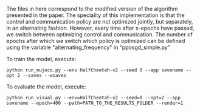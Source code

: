 The files in here correspond to the modified version of the algorithm presented in the paper. The speciality of this implementation is that the control and communication policy are not optimized jointly, but separately, in an alternating fashion. However, every time after x-epochs have passed, we switch between optimizing control and communication. The number of epochs after which we switch which policy is optimized can be defined using the variable "alternating_frequency" in "pposgd_simple.py"

To train the model, execute:

```setup
python run_mujoco.py --env HalfCheetah-v2 --seed 0 --app savename --opt 2 --saves --wsaves
```

To evaluate the model, execute:

```setup
python run_visual.py --env=HalfCheetah-v2 --seed=0 --opt=2 --app savename --epoch=400 --path=PATH_TO_THE_RESULTS_FOLDER --render=1
```


